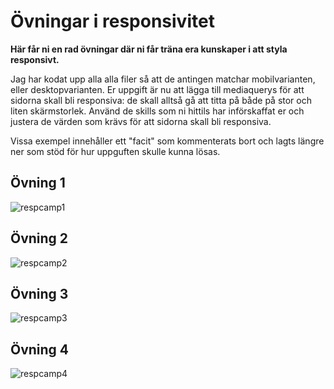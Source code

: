 # Övningar i responsivitet
**Här får ni en rad övningar där ni får träna era kunskaper i att styla responsivt.**

Jag har kodat upp alla alla filer så att de antingen matchar mobilvarianten, eller desktopvarianten. Er uppgift är nu att lägga till mediaquerys för att sidorna skall bli responsiva: de skall alltså gå att titta på både på stor och liten skärmstorlek. Använd de skills som ni hittils har införskaffat er och justera de värden som krävs för att sidorna skall bli responsiva. 

Vissa exempel innehåller ett "facit" som kommenterats bort och lagts längre ner som stöd för hur uppguften skulle kunna lösas.

## Övning 1
![respcamp1](https://user-images.githubusercontent.com/54267140/142991652-6e0dbff4-773b-4386-aa69-2901df974f7b.jpg)

## Övning 2
![respcamp2](https://user-images.githubusercontent.com/54267140/143019138-0bb017e4-9d0b-40b5-8e91-2c713b2e63d1.jpg)

## Övning 3
![respcamp3](https://user-images.githubusercontent.com/54267140/142991700-ae3f0b78-0b24-4c18-8867-7207c0463209.jpg)

## Övning 4
![respcamp4](https://user-images.githubusercontent.com/54267140/142991711-15279a3a-d1e0-4d48-ac06-9a9673b15169.jpg)
